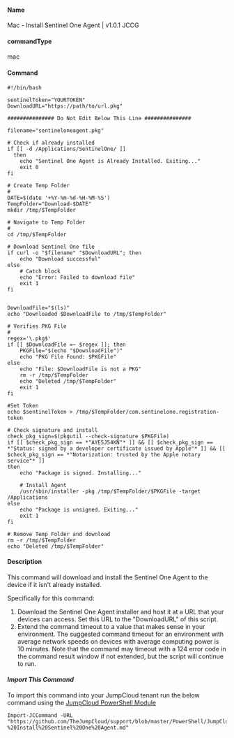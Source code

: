 #### Name

Mac - Install Sentinel One Agent | v1.0.1 JCCG

#### commandType

mac

#### Command

```
#!/bin/bash

sentinelToken="YOURTOKEN"
DownloadURL="https://path/to/url.pkg"

############### Do Not Edit Below This Line ###############

filename="sentineloneagent.pkg"

# Check if already installed
if [[ -d /Applications/SentinelOne/ ]]
  then
    echo "Sentinel One Agent is Already Installed. Exiting..."
    exit 0
fi

# Create Temp Folder
#
DATE=$(date '+%Y-%m-%d-%H-%M-%S')
TempFolder="Download-$DATE"
mkdir /tmp/$TempFolder

# Navigate to Temp Folder
#
cd /tmp/$TempFolder

# Download Sentinel One file
if curl -o "$filename" "$DownloadURL"; then
    echo "Download successful"
else
    # Catch block
    echo "Error: Failed to download file"
    exit 1
fi


DownloadFile="$(ls)"
echo "Downloaded $DownloadFile to /tmp/$TempFolder"

# Verifies PKG File
#
regex='\.pkg$'
if [[ $DownloadFile =~ $regex ]]; then
    PKGFile="$(echo "$DownloadFile")"
    echo "PKG File Found: $PKGFile"
else
    echo "File: $DownloadFile is not a PKG"
    rm -r /tmp/$TempFolder
    echo "Deleted /tmp/$TempFolder"
    exit 1
fi

#Set Token
echo $sentinelToken > /tmp/$TempFolder/com.sentinelone.registration-token

# Check signature and install
check_pkg_sign=$(pkgutil --check-signature $PKGFile)
if [[ $check_pkg_sign == *"AYE5J54KN"* ]] && [[ $check_pkg_sign == *"Status: signed by a developer certificate issued by Apple"* ]] && [[ $check_pkg_sign == *"Notarization: trusted by the Apple notary service"* ]]
then
    echo "Package is signed. Installing..."

    # Install Agent
    /usr/sbin/installer -pkg /tmp/$TempFolder/$PKGFile -target /Applications
else
    echo "Package is unsigned. Exiting..."
    exit 1
fi

# Remove Temp Folder and download
rm -r /tmp/$TempFolder
echo "Deleted /tmp/$TempFolder"
```

#### Description

This command will download and install the Sentinel One Agent to the device if it isn't already installed.

Specifically for this command:

1. Download the Sentinel One Agent installer and host it at a URL that your devices can access. Set this URL to the "DownloadURL" of this script.
2. Extend the command timeout to a value that makes sense in your environment. The suggested command timeout for an environment with average network speeds on devices with average computing power is 10 minutes. Note that the command may timeout with a 124 error code in the command result window if not extended, but the script will continue to run.
#### *Import This Command*

To import this command into your JumpCloud tenant run the below command using the [JumpCloud PowerShell Module](https://github.com/TheJumpCloud/support/wiki/Installing-the-JumpCloud-PowerShell-Module)

```
Import-JCCommand -URL "https://github.com/TheJumpCloud/support/blob/master/PowerShell/JumpCloud%20Commands%20Gallery/Mac%20Commands/Mac%20-%20Install%20Sentinel%20One%20Agent.md"
```

